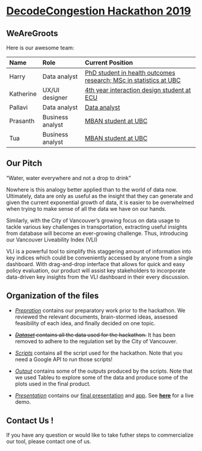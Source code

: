 # [DecodeCongestion Hackathon 2019](https://vancouver.ca/streets-transportation/decode-congestion-hackathon.aspx)
## WeAreGroots
Here is our awesome team:

| Name        | Role      | Current Position  |
| :------------- |:-------------| :-----|
| Harry | Data analyst      |   [PhD student in health outcomes research; MSc in statistics at UBC](https://dsi.ubc.ca/data-science-social-good) |
| Katherine | UX/UI designer      |    [4th year interaction design student at ECU](www.katherinexz.com) |
| Pallavi    | Data analyst  | [Data analyst](https://www.linkedin.com/in/pallavi-natekar-datawiz) |
| Prasanth      | Business analyst      |    [MBAN student at UBC](https://www.linkedin.com/in/prasanthbk)|
| Tua | Business analyst     |  [MBAN student at UBC](https://www.linkedin.com/in/tua-wong)   |

## Our Pitch

“Water, water everywhere and not a drop to drink”

Nowhere is this analogy better applied than to the world of data now. Ultimately, data are only as useful as the insight that they can generate and given the current exponential growth of data, it is easier to be overwhelmed when trying to make sense of all the data we have on our hands.   

Similarly, with the City of Vancouver’s growing focus on data usage to tackle various key challenges in transportation, extracting useful insights from database will become an ever-growing challenge. Thus, introducing our Vancouver Liveability Index (VLI)  

VLI is a powerful tool to simplify this staggering amount of information into key indices which could be conveniently accessed by anyone from a single dashboard. With drag-and-drop interface that allows for quick and easy policy evaluation, our product will assist key stakeholders to incorporate data-driven key insights from the VLI dashboard in their every discussion.

## Organization of the files

* [_Prepration_](Preparation) contains our preparatory work prior to the hackathon. We reviewed the relevant documents, brain-stormed ideas, assessed feasibility of each idea, and finally decided on one topic.

* ~~[_Dataset_](Dataset) contains all the data used for the hackathon.~~ It has been removed to adhere to the regulation set by the City of Vancouver.

* [_Scripts_](Scripts) contains all the script used for the hackathon. Note that you need a Google API to run those scripts!

* [_Output_](Output) contains some of the outputs produced by the scripts. Note that we used Tableu to explore some of the data and produce some of the plots used in the final product.

* [_Presentation_](Presentation) contains our [final presentation](Presentation/final_presentation.pptx) and [app](https://xd.adobe.com/view/deda1bff-1f16-4f9a-501d-69ad79781595-a8eb/?fullscreen). See [**here**](https://www.youtube.com/watch?v=XtGN_n0yCcM&feature=youtu.be) for a live demo.

## Contact Us !
If you have any question or would like to take futher steps to commercialize our tool, please contact one of us.